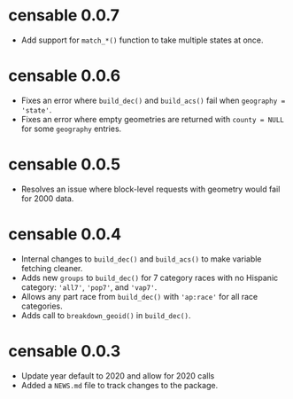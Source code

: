 # censable 0.0.7

* Add support for `match_*()` function to take multiple states at once.

# censable 0.0.6

* Fixes an error where `build_dec()` and `build_acs()` fail when `geography = 'state'`.
* Fixes an error where empty geometries are returned with `county = NULL` for some `geography` entries.

# censable 0.0.5

* Resolves an issue where block-level requests with geometry would fail for 2000 data.


# censable 0.0.4

* Internal changes to `build_dec()` and `build_acs()` to make variable fetching cleaner.
* Adds new `groups` to `build_dec()` for 7 category races with no Hispanic category: `'all7'`, `'pop7'`, and `'vap7'`.
* Allows any part race from `build_dec()` with `'ap:race'` for all race categories.
* Adds call to `breakdown_geoid()` in `build_dec()`.

# censable 0.0.3

* Update year default to 2020 and allow for 2020 calls
* Added a `NEWS.md` file to track changes to the package.
